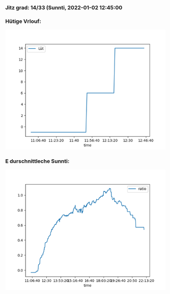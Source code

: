 ### Jitz grad: 14/33 (Sunnti, 2022-01-02 12:45:00

### Hütige Vrlouf:
![Graph](Today.png)

### E durschnittleche Sunnti:
![Graph](Sunnti.png)